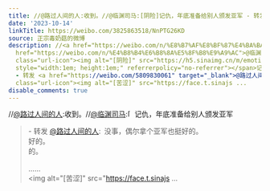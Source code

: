 ```yaml
---
title: //@路过人间的人:收到。//@临渊司马:[阴险]记仇，年底准备给别人颁发亚军 - 转发 @路过人间的人:&ensp;没事，偶尔拿个亚军也挺好的。好的。的。……[苦涩][苦涩]...
date: '2023-10-14'
linkTitle: https://weibo.com/3825863518/NnPTG26KD
source: 正宗毒奶菇的微博
description: //<a href="https://weibo.com/n/%E8%B7%AF%E8%BF%87%E4%BA%BA%E9%97%B4%E7%9A%84%E4%BA%BA">@路过人间的人</a>:收到。//<a
  href="https://weibo.com/n/%E4%B8%B4%E6%B8%8A%E5%8F%B8%E9%A9%AC">@临渊司马</a>:<span
  class="url-icon"><img alt="[阴险]" src="https://h5.sinaimg.cn/m/emoticon/icon/default/d_yinxian-e47eb7711d.png"
  style="width:1em; height:1em;" referrerpolicy="no-referrer"></span>记仇，年底准备给别人颁发亚军<br><blockquote>
  - 转发 <a href="https://weibo.com/5809830061" target="_blank">@路过人间的人</a>: 没事，偶尔拿个亚军也挺好的。<br>好的。<br>的。<br><br>……<br><span
  class="url-icon"><img alt="[苦涩]" src="https://face.t.sinajs ...
disable_comments: true
---
```

//<a href="https://weibo.com/n/%E8%B7%AF%E8%BF%87%E4%BA%BA%E9%97%B4%E7%9A%84%E4%BA%BA">@路过人间的人</a>:收到。//<a href="https://weibo.com/n/%E4%B8%B4%E6%B8%8A%E5%8F%B8%E9%A9%AC">@临渊司马</a>:<span class="url-icon"><img alt="[阴险]" src="https://h5.sinaimg.cn/m/emoticon/icon/default/d_yinxian-e47eb7711d.png" style="width:1em; height:1em;" referrerpolicy="no-referrer"></span>记仇，年底准备给别人颁发亚军<br><blockquote> - 转发 <a href="https://weibo.com/5809830061" target="_blank">@路过人间的人</a>: 没事，偶尔拿个亚军也挺好的。<br>好的。<br>的。<br><br>……<br><span class="url-icon"><img alt="[苦涩]" src="https://face.t.sinajs ...